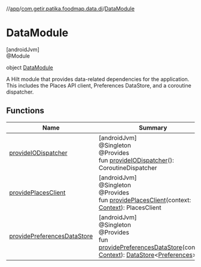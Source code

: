 //[app](../../../index.md)/[com.getir.patika.foodmap.data.di](../index.md)/[DataModule](index.md)

# DataModule

[androidJvm]\
@Module

object [DataModule](index.md)

A Hilt module that provides data-related dependencies for the application. This includes the Places API client, Preferences DataStore, and a coroutine dispatcher.

## Functions

| Name | Summary |
|---|---|
| [provideIODispatcher](provide-i-o-dispatcher.md) | [androidJvm]<br>@Singleton<br>@Provides<br>fun [provideIODispatcher](provide-i-o-dispatcher.md)(): CoroutineDispatcher |
| [providePlacesClient](provide-places-client.md) | [androidJvm]<br>@Singleton<br>@Provides<br>fun [providePlacesClient](provide-places-client.md)(context: [Context](https://developer.android.com/reference/kotlin/android/content/Context.html)): PlacesClient |
| [providePreferencesDataStore](provide-preferences-data-store.md) | [androidJvm]<br>@Singleton<br>@Provides<br>fun [providePreferencesDataStore](provide-preferences-data-store.md)(context: [Context](https://developer.android.com/reference/kotlin/android/content/Context.html)): [DataStore](https://developer.android.com/reference/kotlin/androidx/datastore/core/DataStore.html)&lt;[Preferences](https://developer.android.com/reference/kotlin/androidx/datastore/preferences/core/Preferences.html)&gt; |

